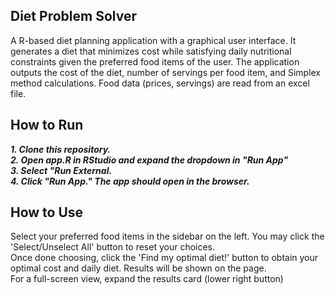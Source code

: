 ## Diet Problem Solver
A R-based diet planning application with a graphical user interface.
It generates a diet that minimizes cost while satisfying daily nutritional constraints given the preferred food items of the user.
The application outputs the cost of the diet, number of servings per food item, and Simplex method calculations.
Food data (prices, servings) are read from an excel file.

## How to Run
***1. Clone this repository.***  
***2. Open app.R in RStudio and expand the dropdown in "Run App"***  
***3. Select "Run External.***  
***4. Click "Run App." The app should open in the browser.***  

## How to Use
Select your preferred food items in the sidebar on the left. You may click the 'Select/Unselect All' button to reset your choices.  
Once done choosing, click the 'Find my optimal diet!' button to obtain your optimal cost and daily diet. Results will be shown on the page.  
For a full-screen view, expand the results card (lower right button)  

